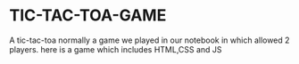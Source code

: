 # TIC-TAC-TOA-GAME
A tic-tac-toa normally a game we played in our notebook in which allowed 2 players. here is a game which includes HTML,CSS and JS
